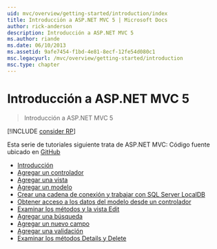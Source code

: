 ```yaml
---
uid: mvc/overview/getting-started/introduction/index
title: Introducción a ASP.NET MVC 5 | Microsoft Docs
author: rick-anderson
description: Introducción a ASP.NET MVC 5
ms.author: riande
ms.date: 06/10/2013
ms.assetid: 9afe7454-f1bd-4e81-8ecf-12fe54d080c1
msc.legacyurl: /mvc/overview/getting-started/introduction
msc.type: chapter
---
```

<a name="getting-started-with-aspnet-mvc-5"></a>Introducción a ASP.NET MVC 5
====================
> Introducción a ASP.NET MVC 5

[!INCLUDE [consider RP](../../../../includes/razor.md)]

Esta serie de tutoriales siguiente trata de ASP.NET MVC: Código fuente ubicado en [GitHub](https://github.com/aspnet/AspNetDocs/tree/master/aspnet/mvc/overview/getting-started/introduction/sample/MvcMovie/MvcMovie)

- [Introducción](getting-started.md)
- [Agregar un controlador](adding-a-controller.md)
- [Agregar una vista](adding-a-view.md)
- [Agregar un modelo](adding-a-model.md)
- [Crear una cadena de conexión y trabajar con SQL Server LocalDB](creating-a-connection-string.md)
- [Obtener acceso a los datos del modelo desde un controlador](accessing-your-models-data-from-a-controller.md)
- [Examinar los métodos y la vista Edit](examining-the-edit-methods-and-edit-view.md)
- [Agregar una búsqueda](adding-search.md)
- [Agregar un nuevo campo](adding-a-new-field.md)
- [Agregar una validación](adding-validation.md)
- [Examinar los métodos Details y Delete](examining-the-details-and-delete-methods.md)
